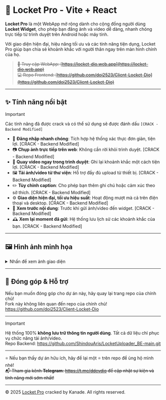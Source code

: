 # 📸 Locket Pro - Vite + React

**Locket Pro** là một WebApp mở rộng dành cho cộng đồng người dùng **Locket Widget**, cho phép bạn đăng ảnh và video dễ dàng, nhanh chóng trực tiếp từ trình duyệt trên Android hoặc máy tính.

Với giao diện hiện đại, hiệu năng tối ưu và các tính năng tiện dụng, Locket Pro giúp bạn chia sẻ khoảnh khắc với người thân ngay trên màn hình chính của họ.

> <del>🔗 Truy cập WebApp: [https://locket-dio.web.app](https://locket-dio.web.app)  
> 💻 Repo Frontend: [https://github.com/doi2523/Client-Locket-Dio](https://github.com/doi2523/Client-Locket-Dio)</del>

---

## ✨ Tính năng nổi bật 

> [!IMPORTANT]
> Các tính năng đã được crack và có thể sử dụng sẽ được đánh dấu `[CRACK - Backend Modified]`

- 🔐 **Đăng nhập nhanh chóng**: Tích hợp hệ thống xác thực đơn giản, tiện lợi. [CRACK - Backend Modified]
- 📷 **Chụp ảnh trực tiếp trên web**: Không cần rời khỏi trình duyệt. [CRACK - Backend Modified]
- 🎥 **Quay video ngay trong trình duyệt**: Ghi lại khoảnh khắc một cách tiện lợi. [CRACK - Backend Modified]
- 🖼️ **Tải ảnh/video từ thư viện**: Hỗ trợ đầy đủ upload từ thiết bị. [CRACK - Backend Modified]
- ✏️ **Tùy chỉnh caption**: Cho phép bạn thêm ghi chú hoặc cảm xúc theo sở thích. [CRACK - Backend Modified]
- ⚙️ **Giao diện hiện đại, tối ưu hiệu suất**: Hoạt động mượt mà cả trên điện thoại và desktop. [CRACK - Backend Modified]
- 👀 **Xem trước nội dung**: Trước khi gửi ảnh/video đến widget. [CRACK - Backend Modified]
- 🕰️ **Xem lại moment đã gửi**: Hệ thống lưu lịch sử các khoảnh khắc của bạn. [CRACK - Backend Modified]

---

## 🖼️ Hình ảnh minh họa

<details>
  <summary>Nhấn để xem ảnh giao diện</summary>

  <img src="./public/images/preview_1.jpg" width="300px" alt="Screenshot 1">
  <img src="./public/images/preview_2.jpg" width="300px" alt="Screenshot 1">
  <img src="./public/images/preview_pc.png"  alt="Screenshot pc">
  
</details>

---

## 🤝 Đóng góp & Hỗ trợ

Nếu bạn muốn đóng góp cho dự án này, hãy quay lại trang repo của chính chủ!<br>
Fork này không liên quan đến repo của chính chủ! <br>
https://github.com/doi2523/Client-Locket-Dio

---

> [!IMPORTANT]
> Hệ thống 100% **không lưu trữ thông tin người dùng**. Tất cả dữ liệu chỉ phục vụ chức năng tải ảnh/video. <br/>
> Repo Backend: https://github.com/ShindouAris/LocketUploader_BE-main.git


---

⭐ Nếu bạn thấy dự án hữu ích, hãy để lại một ⭐ trên repo để ủng hộ mình nhé!  
<del>📬 Tham gia kênh **Telegram**: https://t.me/ddevdio để cập nhật sự kiện và tính năng mới sớm nhất!</del>

---

© 2025 [Locket Pro]() cracked by Kanade. All rights reserved.  

